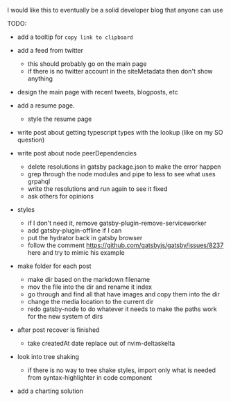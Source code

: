 I would like this to eventually be a solid developer blog that anyone can use

TODO:

- add a tooltip for `copy link to clipboard`

- add a feed from twitter
  - this should probably go on the main page
  - if there is no twitter account in the siteMetadata then don't show anything

- design the main page with recent tweets, blogposts, etc

- add a resume page.
  - style the resume page

- write post about getting typescript types with the lookup (like on my SO question)

- write post about node peerDependencies
  - delete resolutions in gatsby package.json to make the error happen
  - grep through the node modules and pipe to less to see what uses grpahql
  - write the resolutions and run again to see it fixed
  - ask others for opinions

- styles
  - if I don't need it, remove gatsby-plugin-remove-serviceworker
  - add gatsby-plugin-offline if I can
  - put the hydrator back in gatsby browser
  - follow the comment https://github.com/gatsbyjs/gatsby/issues/8237 here and try to mimic his example

- make folder for each post
  - make dir based on the markdown filename
  - mov the file into the dir and rename it index
  - go through and find all that have images and copy them into the dir
  - change the media location to the current dir
  - redo gatsby-node to do whatever it needs to make the paths work for the new system of dirs

- after post recover is finished
  - take createdAt date replace out of nvim-deltaskelta

- look into tree shaking
  - if there is no way to tree shake styles, import only what is needed from syntax-highlighter in code component

- add a charting solution

